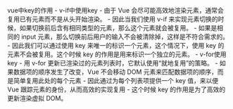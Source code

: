 vue中key的作用
    - v-if中使用key 
        - 由于 Vue 会尽可能高效地渲染元素，通常会复用已有元素而不是从头开始渲染。
        - 因此当我们使用 v-if 来实现元素切换的时候，如果切换前后含有相同类型的元素，那么这个元素就会被复用。
        - 如果是相同的 input 元素，那么切换前后用户的输入不会被清除掉，这样是不符合需求的。
        - 因此我们可以通过使用 key 来唯一的标识一个元素，这个情况下，使用 key 的元素不会被复用。这个时候 key 的作用是用来标识一个独立的元素。
    - v-for使用key
        - 用 v-for 更新已渲染过的元素列表时，它默认使用“就地复用”的策略。
        - 如果数据项的顺序发生了改变，Vue 不会移动 DOM 元素来匹配数据项的顺序，而是简单复用此处的每个元素
        - 因此通过为每个列表项提供一个 key 值，来以便 Vue 跟踪元素的身份，从而高效的实现复用
        - 这个时候 key 的作用是为了高效的更新渲染虚拟 DOM。
